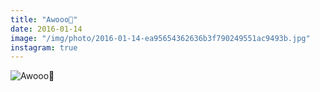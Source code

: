 ```yaml
---
title: "Awooo🌛"
date: 2016-01-14
image: "/img/photo/2016-01-14-ea95654362636b3f790249551ac9493b.jpg"
instagram: true
---
```


![Awooo🌛](/img/photo/2016-01-14-ea95654362636b3f790249551ac9493b.jpg)
